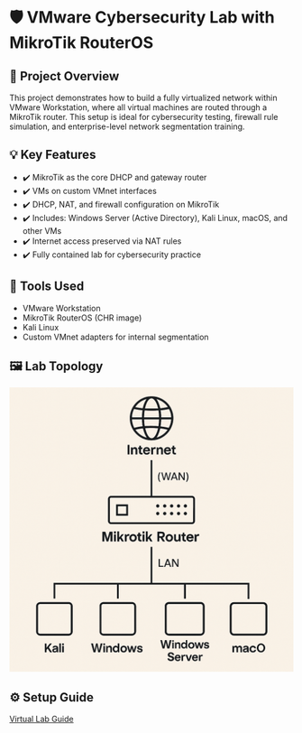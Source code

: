 # 🛡️ VMware Cybersecurity Lab with MikroTik RouterOS

## 📌 Project Overview
This project demonstrates how to build a fully virtualized network within VMware Workstation, where all virtual machines are routed through a MikroTik router. This setup is ideal for cybersecurity testing, firewall rule simulation, and enterprise-level network segmentation training.

## 💡 Key Features
- ✔️ MikroTik as the core DHCP and gateway router
- ✔️ VMs on custom VMnet interfaces
- ✔️ DHCP, NAT, and firewall configuration on MikroTik
- ✔️ Includes: Windows Server (Active Directory), Kali Linux, macOS, and other VMs
- ✔️ Internet access preserved via NAT rules
- ✔️ Fully contained lab for cybersecurity practice

## 🧰 Tools Used
- VMware Workstation
- MikroTik RouterOS (CHR image)
- Kali Linux
- Custom VMnet adapters for internal segmentation

## 🖼️ Lab Topology
![Network Diagram](docs/CyberLab-NetworkDiagram.png)


## ⚙️ Setup Guide
[Virtual Lab Guide](docs/VirtualLabGuide.pdf)
